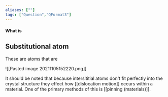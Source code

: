 ```yaml
---
aliases: [""]
tags: ["Question","QFormat3"]
---
```


#### What is
## Substitutional atom
These are atoms that are 

![[Pasted image 20211105152220.png]]

It should be noted that because intersititial atoms don't fit perfectly into the crystal structure they effect how [[dislocation motion]] occurs within a material. One of the primary methods of this is [[pinning (materials)]].